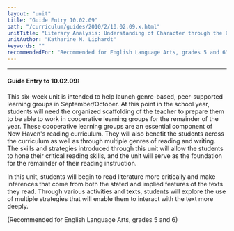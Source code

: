 ```yaml
---
layout: "unit"
title: "Guide Entry 10.02.09"
path: "/curriculum/guides/2010/2/10.02.09.x.html"
unitTitle: "Literary Analysis: Understanding of Character through the Elements of Literature and the World Around Us"
unitAuthor: "Katharine M. Liphardt"
keywords: ""
recommendedFor: "Recommended for English Language Arts, grades 5 and 6"
---
```

<body>
<hr/>
<h4>
Guide Entry to 10.02.09:
</h4>
<p>
This six-week unit is intended to help launch genre-based, peer-supported learning groups in September/October. At this point in the school year, students will need the organized scaffolding of the teacher to prepare them to be able to work in cooperative learning groups for the remainder of the year. These cooperative learning groups are an essential component of New Haven's reading curriculum. They will also benefit the students across the curriculum as well as through multiple genres of reading and writing. The skills and strategies introduced through this unit will allow the students to hone their critical reading skills, and the unit will serve as the foundation for the remainder of their reading instruction.
</p>
<p>
In this unit, students will begin to read literature more critically and make inferences that come from both the stated and implied features of the texts they read. Through various activities and texts, students will explore the use of multiple strategies that will enable them to interact with the text more deeply.
</p>
<p>
(Recommended for English Language Arts, grades 5 and 6)
</p>
</body>